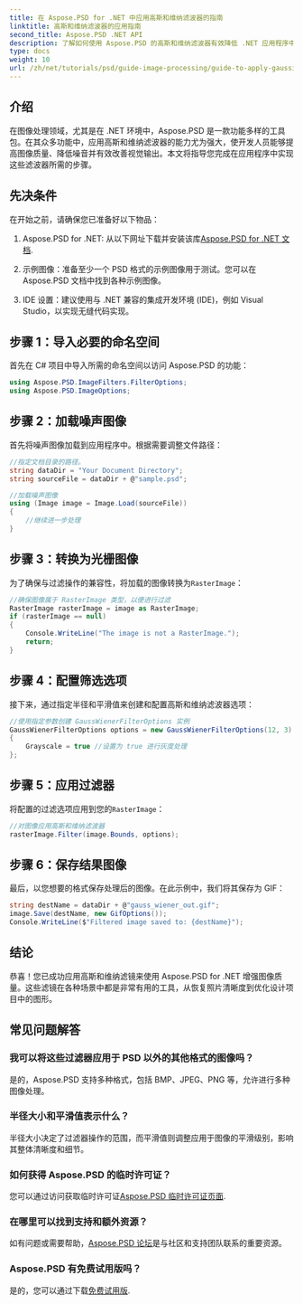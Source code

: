 ```yaml
---
title: 在 Aspose.PSD for .NET 中应用高斯和维纳滤波器的指南
linktitle: 高斯和维纳滤波器的应用指南
second_title: Aspose.PSD .NET API
description: 了解如何使用 Aspose.PSD 的高斯和维纳滤波器有效降低 .NET 应用程序中的噪音并提高图像质量。本综合指南将引导您完成设置、过滤过程。
type: docs
weight: 10
url: /zh/net/tutorials/psd/guide-image-processing/guide-to-apply-gaussian-wiener-filters/
---
```

## 介绍

在图像处理领域，尤其是在 .NET 环境中，Aspose.PSD 是一款功能多样的工具包。在其众多功能中，应用高斯和维纳滤波器的能力尤为强大，使开发人员能够提高图像质量、降低噪音并有效改善视觉输出。本文将指导您完成在应用程序中实现这些滤波器所需的步骤。

## 先决条件

在开始之前，请确保您已准备好以下物品：

1.  Aspose.PSD for .NET: 从以下网址下载并安装该库[Aspose.PSD for .NET 文档](https://reference.aspose.com/psd/net/).
   
2. 示例图像：准备至少一个 PSD 格式的示例图像用于测试。您可以在 Aspose.PSD 文档中找到各种示例图像。

3. IDE 设置：建议使用与 .NET 兼容的集成开发环境 (IDE)，例如 Visual Studio，以实现无缝代码实现。

## 步骤 1：导入必要的命名空间

首先在 C# 项目中导入所需的命名空间以访问 Aspose.PSD 的功能：

```csharp
using Aspose.PSD.ImageFilters.FilterOptions;
using Aspose.PSD.ImageOptions;
```

## 步骤 2：加载噪声图像

首先将噪声图像加载到应用程序中。根据需要调整文件路径：

```csharp
//指定文档目录的路径。
string dataDir = "Your Document Directory";
string sourceFile = dataDir + @"sample.psd";

//加载噪声图像
using (Image image = Image.Load(sourceFile))
{
    //继续进一步处理
}
```

## 步骤 3：转换为光栅图像

为了确保与过滤操作的兼容性，将加载的图像转换为`RasterImage`：

```csharp
//确保图像属于 RasterImage 类型，以便进行过滤
RasterImage rasterImage = image as RasterImage;
if (rasterImage == null)
{
    Console.WriteLine("The image is not a RasterImage.");
    return;
}
```

## 步骤 4：配置筛选选项

接下来，通过指定半径和平滑值来创建和配置高斯和维纳滤波器选项：

```csharp
//使用指定参数创建 GaussWienerFilterOptions 实例
GaussWienerFilterOptions options = new GaussWienerFilterOptions(12, 3)
{
    Grayscale = true //设置为 true 进行灰度处理
};
```

## 步骤 5：应用过滤器

将配置的过滤选项应用到您的`RasterImage`：

```csharp
//对图像应用高斯和维纳滤波器
rasterImage.Filter(image.Bounds, options);
```

## 步骤 6：保存结果图像

最后，以您想要的格式保存处理后的图像。在此示例中，我们将其保存为 GIF：

```csharp
string destName = dataDir + @"gauss_wiener_out.gif";
image.Save(destName, new GifOptions());
Console.WriteLine($"Filtered image saved to: {destName}");
```

## 结论

恭喜！您已成功应用高斯和维纳滤镜来使用 Aspose.PSD for .NET 增强图像质量。这些滤镜在各种场景中都是非常有用的工具，从恢复照片清晰度到优化设计项目中的图形。

## 常见问题解答

### 我可以将这些过滤器应用于 PSD 以外的其他格式的图像吗？

是的，Aspose.PSD 支持多种格式，包括 BMP、JPEG、PNG 等，允许进行多种图像处理。

### 半径大小和平滑值表示什么？

半径大小决定了过滤器操作的范围，而平滑值则调整应用于图像的平滑级别，影响其整体清晰度和细节。

### 如何获得 Aspose.PSD 的临时许可证？

您可以通过访问获取临时许可证[Aspose.PSD 临时许可证页面](https://purchase.conholdate.com/temporary-license/).

### 在哪里可以找到支持和额外资源？

如有问题或需要帮助，[Aspose.PSD 论坛](https://forum.aspose.com/c/psd/34)是与社区和支持团队联系的重要资源。

### Aspose.PSD 有免费试用版吗？

是的，您可以通过下载[免费试用版](https://releases.aspose.com/).